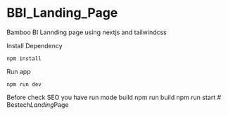 # BBI_Landing_Page

Bamboo BI Lannding page using nextjs and tailwindcss

Install Dependency

    npm install

Run app

    npm run dev

Before check SEO you have run mode build
    npm run build
    npm run start
#   B e s t e c h _ L a n d i n g _ P a g e  
 